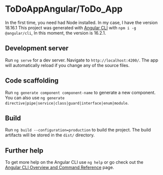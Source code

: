 # ToDoAppAngular/ToDo_App

In the first time, you need had Node installed. In my case, I have the version 18.16.1
This project was generated with [Angular CLI](https://github.com/angular/angular-cli) with `npm i -g @angular/cli`, In this moment, the version is 16.2.1.

## Development server

Run `ng serve` for a dev server. Navigate to `http://localhost:4200/`. The app will automatically reload if you change any of the source files.

## Code scaffolding

Run `ng generate component component-name` to generate a new component. You can also use `ng generate directive|pipe|service|class|guard|interface|enum|module`.

## Build

Run `ng build --configuration=production` to build the project. The build artifacts will be stored in the `dist/` directory.

## Further help

To get more help on the Angular CLI use `ng help` or go check out the [Angular CLI Overview and Command Reference](https://angular.io/cli) page.